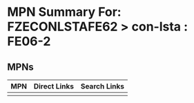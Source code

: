 



# MPN Summary For: FZECONLSTAFE62 > con-lsta : FE06-2

## MPNs
  

|MPN|Direct Links|Search Links|
| :--- | :--- | :--- |
||||

